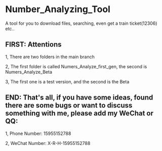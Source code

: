 # Number_Analyzing_Tool
A tool for you to download files, searching, even get a train ticket(12306) etc.. 

## FIRST: Attentions

1, There are two folders in the main branch

2, The first folder is called Numers_Analyze_first_gen, the second is Numers_Analyze_Beta

3, The first one is a test version, and the second is the Beta


## END: That's all, if you have some ideas, found there are some bugs or want to discuss something with me, please add my WeChat or QQ:

1, Phone Number: 15955152788

2, WeChat Number: X-R-H-15955152788
